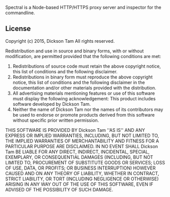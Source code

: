 Spectral is a Node-based HTTP/HTTPS proxy server and inspector for the commandline.

## License
Copyright (c) 2015, Dickson Tam
All rights reserved.

Redistribution and use in source and binary forms, with or without
modification, are permitted provided that the following conditions are met:

1. Redistributions of source code must retain the above copyright
   notice, this list of conditions and the following disclaimer.
2. Redistributions in binary form must reproduce the above copyright
   notice, this list of conditions and the following disclaimer in the
   documentation and/or other materials provided with the distribution.
3. All advertising materials mentioning features or use of this software
   must display the following acknowledgement:
   This product includes software developed by Dickson Tam.
4. Neither the name of Dickson Tam nor the names of its contributors may be
   used to endorse or promote products derived from this software without
   specific prior written permission.

THIS SOFTWARE IS PROVIDED BY Dickson Tam ''AS IS'' AND ANY
EXPRESS OR IMPLIED WARRANTIES, INCLUDING, BUT NOT LIMITED TO, THE IMPLIED
WARRANTIES OF MERCHANTABILITY AND FITNESS FOR A PARTICULAR PURPOSE ARE
DISCLAIMED. IN NO EVENT SHALL Dickson Tam BE LIABLE FOR ANY
DIRECT, INDIRECT, INCIDENTAL, SPECIAL, EXEMPLARY, OR CONSEQUENTIAL DAMAGES
(INCLUDING, BUT NOT LIMITED TO, PROCUREMENT OF SUBSTITUTE GOODS OR SERVICES;
LOSS OF USE, DATA, OR PROFITS; OR BUSINESS INTERRUPTION) HOWEVER CAUSED AND
ON ANY THEORY OF LIABILITY, WHETHER IN CONTRACT, STRICT LIABILITY, OR TORT
(INCLUDING NEGLIGENCE OR OTHERWISE) ARISING IN ANY WAY OUT OF THE USE OF THIS
SOFTWARE, EVEN IF ADVISED OF THE POSSIBILITY OF SUCH DAMAGE.

